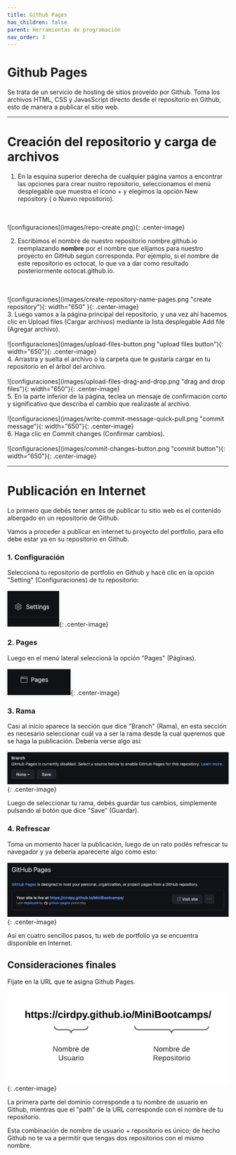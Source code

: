 ```yaml
---
title: Github Pages
has_children: false
parent: Herramientas de programación
nav_order: 3
---
```


# Github Pages

Se trata de un servicio de hosting de sitios proveído por Github. Toma los archivos HTML, CSS y JavasScript directo desde el repositorio en Github, esto de manera a publicar el sitio web.

---
# Creación del repositorio y carga de archivos

1. En la esquina superior derecha de cualquier página vamos a encontrar las opciones para crear nustro repositorio, seleccionamos el menú desplegable que muestra el ícono + y elegimos la opción New repository ( o Nuevo repositorio).
<br>
<br>
![configuraciones](images/repo-create.png){: .center-image}
<br>

2. Escribimos el nombre de nuestro repositorio nombre.github.io reemplazando **nombre** por el nombre que elijamos para nuestro proyecto en GitHub según corresponda. Por ejemplo, si el nombre de este repositorio es octocat, lo que va a dar como resultado posteriormente octocat.github.io.
<br>
<br>
![configuraciones](images/create-repository-name-pages.png "create repository"){: width="650" }{: .center-image}
<br>
3. Luego vamos a la página principal del repositorio, y una vez ahí hacemos clic en Upload files (Cargar archivos) mediante la lista desplegable Add file (Agregar archivo).
<br><br>
![configuraciones](images/upload-files-button.png "upload files button"){: width="650"}{: .center-image}
<br>
4. Arrastra y suelta el archivo o la carpeta que te gustaría cargar en tu repositorio en el árbol del archivo.
<br><br>
![configuraciones](images/upload-files-drag-and-drop.png "drag and drop files"){: width="650"}{: .center-image}
<br>
5. En la parte inferior de la página, teclea un mensaje de confirmación corto y significativo que describa el cambio que realizaste al archivo.
<br><br>
![configuraciones](images/write-commit-message-quick-pull.png "commit message"){: width="650"}{: .center-image}
<br>
6. Haga clic en Commit changes (Confirmar cambios).
<br><br>
![configuraciones](images/commit-changes-button.png "commit button"){: width="650"}{: .center-image}

---
# Publicación en Internet

Lo primero que debés tener antes de publicar tu sitio web es el contenido albergado en un repositorio de Github.

Vamos a proceder a publicar en internet tu proyecto del portfolio, para ello debe estar ya en su repositorio en Github.

### 1. Configuración
Seleccioná tu repositorio de portfolio en Github y hacé clic en la opción "Setting" (Configuraciones) de tu repositorio:
<br>
<br>
![configuraciones](images/settings.png){: .center-image}


### 2. Pages
Luego en el menú lateral seleccioná la opción "Pages" (Páginas).
<br>
<br>
![pages](images/pages.png){: .center-image}


### 3. Rama
Casi al inicio aparece la sección que dice "Branch" (Rama), en esta sección es necesario seleccionar cuál va a ser la rama desde la cual queremos que se haga la publicación. Debería verse algo así:
<br>
<br>
![rama](images/branch.png){: .center-image}


Luego de seleccionar tu rama, debés guardar tus cambios, simplemente pulsando al botón que dice "Save" (Guardar).

### 4. Refrescar
Toma un momento hacer la publicación, luego de un rato podés refrescar tu navegador y ya debería aparecerte algo como esto:
<br>
<br>
![github pages](images/github-pages.png){: .center-image}


Así en cuatro sencillos pasos, tu web de portfolio ya se encuentra disponible en Internet.


## Consideraciones finales

Fijate en la URL que te asigna Github Pages.
<br>
<br>
![url github pages](images/url-github-pages.png){: .center-image}

La primera parte del dominio corresponde a tu nombre de usuario en Github, mientras que el "path" de la URL corresponde con el nombre de tu repositorio.

Esta combinación de nombre de usuario + repositorio es único; de hecho Github no te va a permitir que tengas dos repositorios con el mismo nombre.
